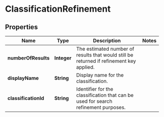 # ClassificationRefinement

## Properties
Name | Type | Description | Notes
------------ | ------------- | ------------- | -------------
**numberOfResults** | **Integer** | The estimated number of results that would still be returned if refinement key applied. | 
**displayName** | **String** | Display name for the classification. | 
**classificationId** | **String** | Identifier for the classification that can be used for search refinement purposes. | 
